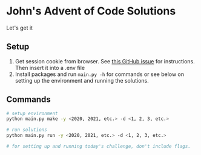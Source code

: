 # John's Advent of Code Solutions

Let's get it

## Setup

1. Get session cookie from browser. See [this GitHub issue](https://github.com/wimglenn/advent-of-code-wim/issues/1) for instructions. Then insert it into a .env file
2. Install packages and run `main.py -h` for commands or see below on setting up the environment and running the solutions.

## Commands

```bash
# setup environment 
python main.py make -y <2020, 2021, etc.> -d <1, 2, 3, etc.>

# run solutions 
python main.py run -y <2020, 2021, etc.> -d <1, 2, 3, etc.>

# for setting up and running today's challenge, don't include flags.
```
